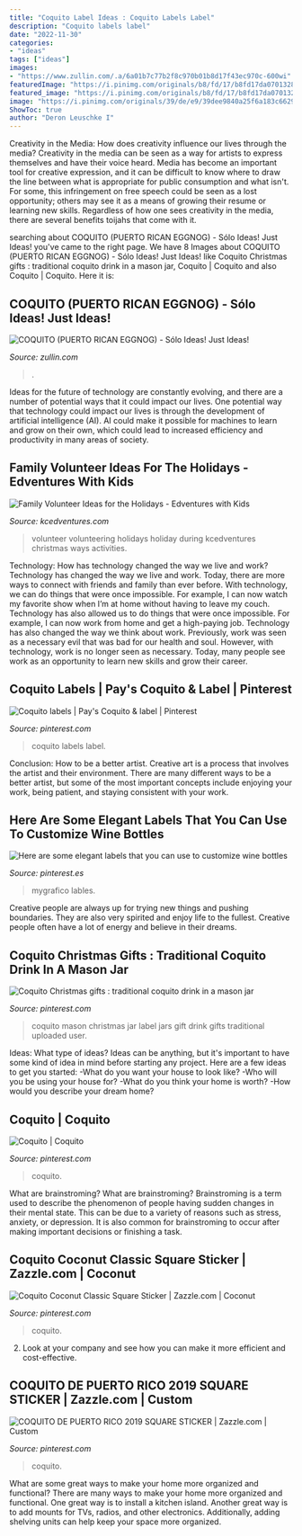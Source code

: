 ```yaml
---
title: "Coquito Label Ideas : Coquito Labels Label"
description: "Coquito labels label"
date: "2022-11-30"
categories:
- "ideas"
tags: ["ideas"]
images:
- "https://www.zullin.com/.a/6a01b7c77b2f8c970b01b8d17f43ec970c-600wi"
featuredImage: "https://i.pinimg.com/originals/b8/fd/17/b8fd17da07013280580519340e39d825.jpg"
featured_image: "https://i.pinimg.com/originals/b8/fd/17/b8fd17da07013280580519340e39d825.jpg"
image: "https://i.pinimg.com/originals/39/de/e9/39dee9840a25f6a183c66291c5d8d72c.jpg"
ShowToc: true
author: "Deron Leuschke I"
---
```



Creativity in the Media: How does creativity influence our lives through the media?
Creativity in the media can be seen as a way for artists to express themselves and have their voice heard. Media has become an important tool for creative expression, and it can be difficult to know where to draw the line between what is appropriate for public consumption and what isn't. For some, this infringement on free speech could be seen as a lost opportunity; others may see it as a means of growing their resume or learning new skills. Regardless of how one sees creativity in the media, there are several benefits toijahs that come with it.

	

		
searching about COQUITO (PUERTO RICAN EGGNOG) - Sólo Ideas! Just Ideas! you've came to the right page. We have 8 Images about COQUITO (PUERTO RICAN EGGNOG) - Sólo Ideas! Just Ideas! like Coquito Christmas gifts : traditional coquito drink in a mason jar, Coquito | Coquito and also Coquito | Coquito. Here it is:
		
    
## COQUITO (PUERTO RICAN EGGNOG) - Sólo Ideas! Just Ideas!

<img loading=lazy src="https://www.zullin.com/.a/6a01b7c77b2f8c970b01b8d17f43ec970c-600wi" onerror="this.onerror=null;this.src='https://tse3.mm.bing.net/th?id=OIP.xwh4PHqsusfLZieypQq9WQHaHa&amp;pid=15.1';" alt="COQUITO (PUERTO RICAN EGGNOG) - Sólo Ideas! Just Ideas!">

_Source: zullin.com_

>. 

	

Ideas for the future of technology are constantly evolving, and there are a number of potential ways that it could impact our lives. One potential way that technology could impact our lives is through the development of artificial intelligence (AI). AI could make it possible for machines to learn and grow on their own, which could lead to increased efficiency and productivity in many areas of society.

    
## Family Volunteer Ideas For The Holidays - Edventures With Kids

<img loading=lazy src="http://www.kcedventures.com/images/stories/volunteering.jpg" onerror="this.onerror=null;this.src='https://tse4.mm.bing.net/th?id=OIP.J-Uj7oCBjzg7hbpuIPsjcQHaJZ&amp;pid=15.1';" alt="Family Volunteer Ideas for the Holidays - Edventures with Kids">

_Source: kcedventures.com_

>volunteer volunteering holidays holiday during kcedventures christmas ways activities. 

	

Technology: How has technology changed the way we live and work?
Technology has changed the way we live and work. Today, there are more ways to connect with friends and family than ever before. With technology, we can do things that were once impossible. For example, I can now watch my favorite show when I’m at home without having to leave my couch. Technology has also allowed us to do things that were once impossible. For example, I can now work from home and get a high-paying job. Technology has also changed the way we think about work. Previously, work was seen as a necessary evil that was bad for our health and soul. However, with technology, work is no longer seen as necessary. Today, many people see work as an opportunity to learn new skills and grow their career.

    
## Coquito Labels | Pay&#039;s Coquito &amp; Label | Pinterest

<img loading=lazy src="https://s-media-cache-ak0.pinimg.com/236x/53/9b/89/539b89ab10b866bde926289c3767acf4.jpg" onerror="this.onerror=null;this.src='https://tse4.mm.bing.net/th?id=OIP.qJNSE_gFOV6B2LnfZVP7rgAAAA&amp;pid=15.1';" alt="Coquito labels | Pay&#039;s Coquito &amp; label | Pinterest">

_Source: pinterest.com_

>coquito labels label. 

	

Conclusion: How to be a better artist.
Creative art is a process that involves the artist and their environment. There are many different ways to be a better artist, but some of the most important concepts include enjoying your work, being patient, and staying consistent with your work.

    
## Here Are Some Elegant Labels That You Can Use To Customize Wine Bottles

<img loading=lazy src="https://i.pinimg.com/originals/b8/fd/17/b8fd17da07013280580519340e39d825.jpg" onerror="this.onerror=null;this.src='https://tse3.mm.bing.net/th?id=OIP._UJ1G3z8lKdHLj4wQNVpLAHaHa&amp;pid=15.1';" alt="Here are some elegant labels that you can use to customize wine bottles">

_Source: pinterest.es_

>mygrafico lables. 

	

Creative people are always up for trying new things and pushing boundaries. They are also very spirited and enjoy life to the fullest. Creative people often have a lot of energy and believe in their dreams.

    
## Coquito Christmas Gifts : Traditional Coquito Drink In A Mason Jar

<img loading=lazy src="https://i.pinimg.com/originals/39/de/e9/39dee9840a25f6a183c66291c5d8d72c.jpg" onerror="this.onerror=null;this.src='https://tse1.mm.bing.net/th?id=OIP.S4HAQZynnbPVUkAsb3sKNgHaFj&amp;pid=15.1';" alt="Coquito Christmas gifts : traditional coquito drink in a mason jar">

_Source: pinterest.com_

>coquito mason christmas jar label jars gift drink gifts traditional uploaded user. 

	

Ideas: What type of ideas?
Ideas can be anything, but it's important to have some kind of idea in mind before starting any project. Here are a few ideas to get you started: 
-What do you want your house to look like? 
-Who will you be using your house for? 
-What do you think your home is worth? 
-How would you describe your dream home?

    
## Coquito | Coquito

<img loading=lazy src="https://i.pinimg.com/originals/59/e8/05/59e8059ab4cd2bc687c5d204c88aa644.jpg" onerror="this.onerror=null;this.src='https://tse1.mm.bing.net/th?id=OIP.b9jXnjh-ygI5PnpBdb8UMAHaHa&amp;pid=15.1';" alt="Coquito | Coquito">

_Source: pinterest.com_

>coquito. 

	

What are brainstroming?
What are brainstroming? Brainstroming is a term used to describe the phenomenon of people having sudden changes in their mental state. This can be due to a variety of reasons such as stress, anxiety, or depression. It is also common for brainstroming to occur after making important decisions or finishing a task.

    
## Coquito Coconut Classic Square Sticker | Zazzle.com | Coconut

<img loading=lazy src="https://i.pinimg.com/736x/18/0a/b9/180ab9c1469bc4c62f70e6e4baf8ef8b.jpg" onerror="this.onerror=null;this.src='https://tse1.mm.bing.net/th?id=OIP.yGh9s8gznMllwDVNZXK1cgHaHa&amp;pid=15.1';" alt="Coquito Coconut Classic Square Sticker | Zazzle.com | Coconut">

_Source: pinterest.com_

>coquito. 

	

2. Look at your company and see how you can make it more efficient and cost-effective.

    
## COQUITO DE PUERTO RICO 2019 SQUARE STICKER | Zazzle.com | Custom

<img loading=lazy src="https://i.pinimg.com/originals/29/60/c4/2960c4cdb9223ca11a76969f8f293161.jpg" onerror="this.onerror=null;this.src='https://tse1.mm.bing.net/th?id=OIP.3FDDX-G1Kvlxwo1b_obBfAHaHa&amp;pid=15.1';" alt="COQUITO DE PUERTO RICO 2019 SQUARE STICKER | Zazzle.com | Custom">

_Source: pinterest.com_

>coquito. 

	

What are some great ways to make your home more organized and functional?
There are many ways to make your home more organized and functional. One great way is to install a kitchen island. Another great way is to add mounts for TVs, radios, and other electronics. Additionally, adding shelving units can help keep your space more organized.

